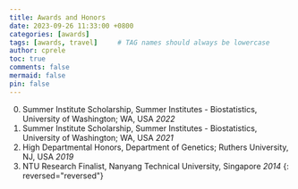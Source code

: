 ```yaml
---
title: Awards and Honors
date: 2023-09-26 11:33:00 +0800
categories: [awards]
tags: [awards, travel]     # TAG names should always be lowercase
author: cprele
toc: true
comments: false
mermaid: false
pin: false
---
```


0. Summer Institute Scholarship, Summer Institutes - Biostatistics, University of Washington; WA, USA _2022_
0. Summer Institute Scholarship, Summer Institutes - Biostatistics, University of Washington; WA, USA _2021_
0. High Departmental Honors, Department of Genetics; Ruthers University, NJ, USA _2019_
0. NTU Research Finalist, Nanyang Technical University, Singapore _2014_
{: reversed="reversed"}
